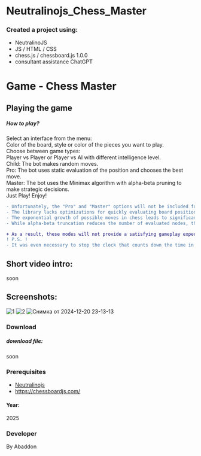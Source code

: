 # Neutralinojs_Chess_Master


### Created a project using:
+ NeutralinoJS 
+ JS / HTML / CSS
+ chess.js / chessboard.js  1.0.0
+ consultant assistance ChatGPT

# Game - Chess Master


## Playing the game
##### How to play? </br>
Select an interface from the menu:</br>
Color of the board, style or color of the pieces you want to play. </br>
Choose between game types:</br>
Player vs Player or Player vs AI with different intelligence level. </br>
Child: The bot makes random moves. </br>
Pro: The bot uses static evaluation of the position and chooses the best move. </br>
Master: The bot uses the Minimax algorithm with alpha-beta pruning to make strategic decisions.  </br>
Just Play! Enjoy!

```diff
- Unfortunately, the "Pro" and "Master" options will not be included for use due to the slow processing speed of the chess.js library. This limitation stems from the computational inefficiency of implementing the Minimax algorithm with alpha-beta truncation within the library. Specifically:
- The library lacks optimizations for quickly evaluating board positions, making even shallow depth searches (eg depth 2 or 3) unreasonably slow.
- The exponential growth of possible moves in chess leads to significant performance issues when trying to calculate strategic moves using Minimax.
- While alpha-beta truncation reduces the number of evaluated nodes, the lack of highly efficient evaluation functions and advanced heuristics in the library exacerbates the problem.

+ As a result, these modes will not provide a satisfying gameplay experience due to the long delays between moves.
! P.S. !
- It was even necessary to stop the clock that counts down the time in seconds to avoid lag and improve performance.
```


## Short video intro:
soon

## Screenshots:
![1](https://github.com/user-attachments/assets/e2597f93-e82b-4c58-aed8-2e1c4a1749d6)
![2](https://github.com/user-attachments/assets/eaa1870a-c8da-485c-a65c-177bf958371f)
![Снимка от 2024-12-20 23-13-13](https://github.com/user-attachments/assets/2d95034c-0b32-4d2c-b43e-2ccd06bdf34c)



### Download
##### download file:
soon


### Prerequisites
- [Neutralinojs](https://neutralino.js.org)
- https://chessboardjs.com/
#### Year:
2025

### Developer
By Abaddon

<br>

